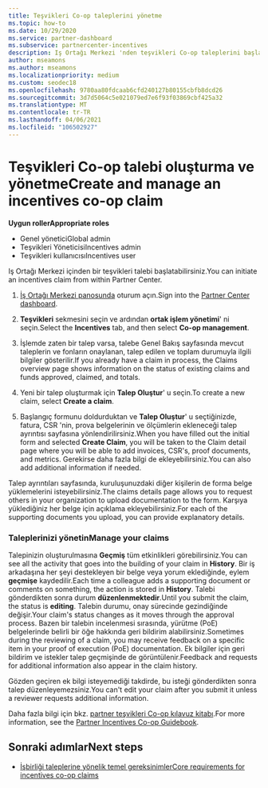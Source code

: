 ```yaml
---
title: Teşvikleri Co-op taleplerini yönetme
ms.topic: how-to
ms.date: 10/29/2020
ms.service: partner-dashboard
ms.subservice: partnercenter-incentives
description: Iş Ortağı Merkezi 'nden teşvikleri Co-op taleplerini başlatmayı öğrenin. Talepinizin oluşturulmasına geçmiş tüm etkinlikleri görebilirsiniz.
author: mseamons
ms.author: mseamons
ms.localizationpriority: medium
ms.custom: seodec18
ms.openlocfilehash: 9780aa80fdcaab6cfd240127b80155cbfb8dcd26
ms.sourcegitcommit: 3d7d5064c5e021079ed7e6f93f03869cbf425a32
ms.translationtype: MT
ms.contentlocale: tr-TR
ms.lasthandoff: 04/06/2021
ms.locfileid: "106502927"
---
```

# <a name="create-and-manage-an-incentives-co-op-claim"></a><span data-ttu-id="9e704-104">Teşvikleri Co-op talebi oluşturma ve yönetme</span><span class="sxs-lookup"><span data-stu-id="9e704-104">Create and manage an incentives co-op claim</span></span>

<span data-ttu-id="9e704-105">**Uygun roller**</span><span class="sxs-lookup"><span data-stu-id="9e704-105">**Appropriate roles**</span></span>

- <span data-ttu-id="9e704-106">Genel yönetici</span><span class="sxs-lookup"><span data-stu-id="9e704-106">Global admin</span></span>
- <span data-ttu-id="9e704-107">Teşvikleri Yöneticisi</span><span class="sxs-lookup"><span data-stu-id="9e704-107">Incentives admin</span></span>
- <span data-ttu-id="9e704-108">Teşvikleri kullanıcısı</span><span class="sxs-lookup"><span data-stu-id="9e704-108">Incentives user</span></span>

<span data-ttu-id="9e704-109">Iş Ortağı Merkezi içinden bir teşvikleri talebi başlatabilirsiniz.</span><span class="sxs-lookup"><span data-stu-id="9e704-109">You can initiate an incentives claim from within Partner Center.</span></span>

1. <span data-ttu-id="9e704-110">[İş Ortağı Merkezi panosunda](https://partner.microsoft.com/dashboard/) oturum açın.</span><span class="sxs-lookup"><span data-stu-id="9e704-110">Sign into the [Partner Center dashboard](https://partner.microsoft.com/dashboard/).</span></span>

2. <span data-ttu-id="9e704-111">**Teşvikleri** sekmesini seçin ve ardından **ortak işlem yönetimi**' ni seçin.</span><span class="sxs-lookup"><span data-stu-id="9e704-111">Select the **Incentives** tab, and then select **Co-op management**.</span></span>

3. <span data-ttu-id="9e704-112">İşlemde zaten bir talep varsa, talebe Genel Bakış sayfasında mevcut taleplerin ve fonların onaylanan, talep edilen ve toplam durumuyla ilgili bilgiler gösterilir.</span><span class="sxs-lookup"><span data-stu-id="9e704-112">If you already have a claim in process, the Claims overview page shows information on the status of existing claims and funds approved, claimed, and totals.</span></span>

4. <span data-ttu-id="9e704-113">Yeni bir talep oluşturmak için **Talep Oluştur**' u seçin.</span><span class="sxs-lookup"><span data-stu-id="9e704-113">To create a new claim, select **Create a claim**.</span></span>

5. <span data-ttu-id="9e704-114">Başlangıç formunu doldurduktan ve **Talep Oluştur**' u seçtiğinizde, fatura, CSR 'nin, prova belgelerinin ve ölçümlerin ekleneceği talep ayrıntısı sayfasına yönlendirilirsiniz.</span><span class="sxs-lookup"><span data-stu-id="9e704-114">When you have filled out the initial form and selected **Create Claim**, you will be taken to the Claim detail page where you will be able to add invoices, CSR's, proof documents, and metrics.</span></span> <span data-ttu-id="9e704-115">Gerekirse daha fazla bilgi de ekleyebilirsiniz.</span><span class="sxs-lookup"><span data-stu-id="9e704-115">You can also add additional information if needed.</span></span>

<span data-ttu-id="9e704-116">Talep ayrıntıları sayfasında, kuruluşunuzdaki diğer kişilerin de forma belge yüklemelerini isteyebilirsiniz.</span><span class="sxs-lookup"><span data-stu-id="9e704-116">The claims details page allows you to request others in your organization to upload documentation to the form.</span></span> <span data-ttu-id="9e704-117">Karşıya yüklediğiniz her belge için açıklama ekleyebilirsiniz.</span><span class="sxs-lookup"><span data-stu-id="9e704-117">For each of the supporting documents you upload, you can provide explanatory details.</span></span> 

### <a name="manage-your-claims"></a><span data-ttu-id="9e704-118">Taleplerinizi yönetin</span><span class="sxs-lookup"><span data-stu-id="9e704-118">Manage your claims</span></span>

<span data-ttu-id="9e704-119">Talepinizin oluşturulmasına **Geçmiş** tüm etkinlikleri görebilirsiniz.</span><span class="sxs-lookup"><span data-stu-id="9e704-119">You can see all the activity that goes into the building of your claim in **History**.</span></span> <span data-ttu-id="9e704-120">Bir iş arkadaşına her şeyi destekleyen bir belge veya yorum eklediğinde, eylem **geçmişe** kaydedilir.</span><span class="sxs-lookup"><span data-stu-id="9e704-120">Each time a colleague adds a supporting document or comments on something, the action is stored in **History**.</span></span> <span data-ttu-id="9e704-121">Talebi gönderdikten sonra durum **düzenlenmektedir**.</span><span class="sxs-lookup"><span data-stu-id="9e704-121">Until you submit the claim, the status is **editing**.</span></span> <span data-ttu-id="9e704-122">Talebin durumu, onay sürecinde gezindiğinde değişir.</span><span class="sxs-lookup"><span data-stu-id="9e704-122">Your claim's status changes as it moves through the approval process.</span></span> <span data-ttu-id="9e704-123">Bazen bir talebin incelenmesi sırasında, yürütme (PoE) belgelerinde belirli bir öğe hakkında geri bildirim alabilirsiniz.</span><span class="sxs-lookup"><span data-stu-id="9e704-123">Sometimes during the reviewing of a claim, you may receive feedback on a specific item in your proof of execution (PoE) documentation.</span></span> <span data-ttu-id="9e704-124">Ek bilgiler için geri bildirim ve istekler talep geçmişinde de görüntülenir.</span><span class="sxs-lookup"><span data-stu-id="9e704-124">Feedback and requests for additional information also appear in the claim history.</span></span>

<span data-ttu-id="9e704-125">Gözden geçiren ek bilgi isteyemediği takdirde, bu isteği gönderdikten sonra talep düzenleyemezsiniz.</span><span class="sxs-lookup"><span data-stu-id="9e704-125">You can't edit your claim after you submit it unless a reviewer requests additional information.</span></span>

<span data-ttu-id="9e704-126">Daha fazla bilgi için bkz. [partner teşvikleri Co-op kılavuz kitabı](https://assetsprod.microsoft.com/co-op-guidebook.pdf).</span><span class="sxs-lookup"><span data-stu-id="9e704-126">For more information, see the [Partner Incentives Co-op Guidebook](https://assetsprod.microsoft.com/co-op-guidebook.pdf).</span></span>

## <a name="next-steps"></a><span data-ttu-id="9e704-127">Sonraki adımlar</span><span class="sxs-lookup"><span data-stu-id="9e704-127">Next steps</span></span>

- [<span data-ttu-id="9e704-128">İşbirliği taleplerine yönelik temel gereksinimler</span><span class="sxs-lookup"><span data-stu-id="9e704-128">Core requirements for incentives co-op claims</span></span>](core-requirements.md)